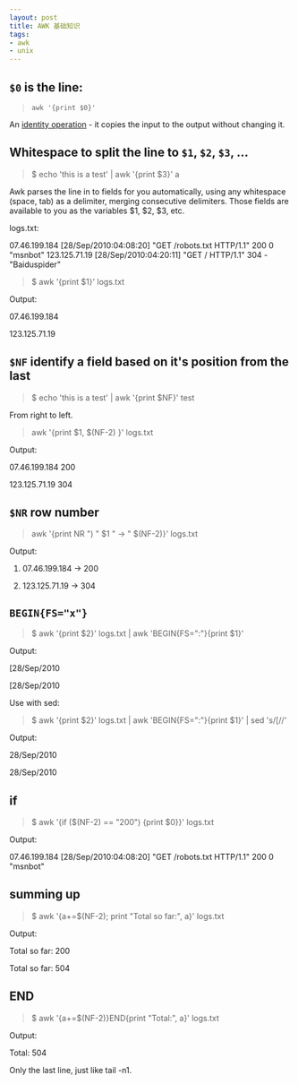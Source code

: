 ```yaml
---
layout: post
title: AWK 基础知识
tags:
- awk
- unix
---
```


## `$0` is the line:

> `awk '{print $0}'`

An [identity operation](https://en.wikipedia.org/wiki/Identity_function) - it copies the input to the output without changing it.

## Whitespace to split the line to `$1`, `$2`, `$3`, ...

> $ echo 'this is a test' | awk '{print $3}'
> a

Awk parses the line in to fields for you automatically, using any whitespace (space, tab) as a delimiter, merging consecutive delimiters. 
Those fields are available to you as the variables $1, $2, $3, etc.

logs.txt:

07.46.199.184 [28/Sep/2010:04:08:20] "GET /robots.txt HTTP/1.1" 200 0 "msnbot"
123.125.71.19 [28/Sep/2010:04:20:11] "GET / HTTP/1.1" 304 - "Baiduspider"

> $ awk '{print $1}' logs.txt

Output:

07.46.199.184

123.125.71.19

## `$NF` identify a field based on it's position from the last

> $ echo 'this is a test' | awk '{print $NF}'
> test

From right to left.

> awk '{print $1, $(NF-2) }' logs.txt

Output:

07.46.199.184 200

123.125.71.19 304

## `$NR` row number

> awk '{print NR ") " $1 " -> " $(NF-2)}' logs.txt

Output:

1) 07.46.199.184 -> 200

2) 123.125.71.19 -> 304

## `BEGIN{FS="x"}`

> $ awk '{print $2}' logs.txt | awk 'BEGIN{FS=":"}{print $1}'

Output:

[28/Sep/2010

[28/Sep/2010


Use with sed:

> $ awk '{print $2}' logs.txt | awk 'BEGIN{FS=":"}{print $1}' | sed 's/\[//'

Output:

28/Sep/2010

28/Sep/2010

## if

> $ awk '{if ($(NF-2) == "200") {print $0}}' logs.txt

Output:

07.46.199.184 [28/Sep/2010:04:08:20] "GET /robots.txt HTTP/1.1" 200 0 "msnbot"

## summing up

> $ awk '{a+=$(NF-2); print "Total so far:", a}' logs.txt

Output:

Total so far: 200

Total so far: 504

## END

> $ awk '{a+=$(NF-2)}END{print "Total:", a}' logs.txt

Output:

Total: 504

Only the last line, just like tail -n1.
